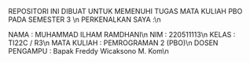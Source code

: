 REPOSITORI INI DIBUAT UNTUK MEMENUHI TUGAS MATA KULIAH PBO PADA SEMESTER 3 \n
PERKENALKAN SAYA :\n

NAMA : MUHAMMAD ILHAM RAMDHANI\n
NIM : 220511113\n
KELAS : TI22C / R3\n
MATA KULIAH : PEMROGRAMAN 2 (PBO)\n
DOSEN PENGAMPU : Bapak Freddy Wicaksono M. Kom\n
